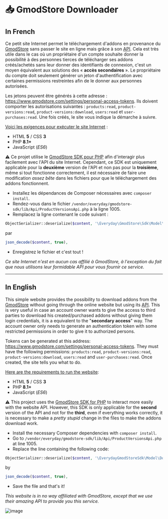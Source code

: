 # 📥 GmodStore Downloader

## In French

Ce petit site Internet permet le téléchargement d'addons en provenance du [GmodStore](https://www.gmodstore.com/) sans passer le site en ligne mais grâce à son [API](https://docs.gmodstore.com/). Cela est très utile dans le cas où un propriétaire d'un compte souhaite donner la possibilité à des personnes tierces de télécharger ses addons créés/achetés sans leur donner des identifiants de connexion, c'est un moyen équivalent aux solutions des « **accès secondaires** ». Le propriétaire du compte doit seulement générer un jeton d'authentification avec certaines permissions restreintes afin de le donner aux personnes autorisées.

Les jetons peuvent être générés à cette adresse : https://www.gmodstore.com/settings/personal-access-tokens. Ils doivent comporter les autorisations suivantes : `products:read`, `product-versions:read`, `product-versions:download`, `users:read` et `user-purchases:read`. Une fois créés, le site vous indique la démarche à suivre.

<ins>Voici les exigences pour exécuter le site Internet</ins> :
* HTML **5** / CSS **3**
* PHP **8.1+**
* JavaScript (*ES6*)

⚠️ Ce projet utilise le [GmodStore SDK pour PHP](https://github.com/everyday-as/gmodstore-php-sdk) afin d'interagir plus facilement avec l'API du site Internet. Cependant, ce SDK est uniquement applicable pour la **deuxième** version de l'API et non pas pour la **troisième**, même si tout fonctionne correctement, il est nécessaire de faire une modification *assez bête* dans les fichiers pour que le téléchargement des addons fonctionnent.

* Installez les dépendances de Composer nécessaires avec `composer install`.
* Rendez-vous dans le fichier `/vendor/everyday/gmodstore-sdk/lib/Api/ProductVersionsApi.php` à la ligne 1005.
* Remplacez la ligne contenant le code suivant :
```php
ObjectSerializer::deserialize($content, '\Everyday\GmodStore\Sdk\Model\DownloadProductVersionResponse', []),
```
par
```php
json_decode($content, true),
```
* Enregistrez le fichier et c'est tout !

*Ce site Internet n'est en aucun cas affilié à GmodStore, à l'exception du fait que nous utilisons leur formidable API pour vous fournir ce service.*

___

## In English

This simple website provides the possibility to download addons from the [GmodStore](https://www.gmodstore.com/) without going through the online website but using its [API](https://docs.gmodstore.com/). This is very useful in case an account owner wants to give the access to third parties to download his created/purchased addons without giving them login credentials, it is a equivalent to the "**secondary access**" way. The account owner only needs to generate an authentication token with some restricted permissions in order to give it to authorized persons.

Tokens can be generated at this address: https://www.gmodstore.com/settings/personal-access-tokens. They must have the following permissions: `products:read`, `product-versions:read`, `product-versions:download`, `users:read` and `user-purchases:read`. Once created, the site tells you what to do.

<ins>Here are the requirements to run the website</ins>:
* HTML **5** / CSS **3**
* PHP **8.1+**
* JavaScript (*ES6*)

⚠️ This project uses the [GmodStore SDK for PHP](https://github.com/everyday-as/gmodstore-php-sdk) to interact more easily with the website API. However, this SDK is only applicable for the **second** version of the API and not for the **third**, even if everything works correctly, it is necessary to make a *pretty stupid* change in the files to make the addons download work.

* Install the necessary Composer dependencies with `composer install`.
* Go to `/vendor/everyday/gmodstore-sdk/lib/Api/ProductVersionsApi.php` at line 1005.
* Replace the line containing the following code:
```php
ObjectSerializer::deserialize($content, '\EverydayGmodStoreSdk\Model\DownloadProductVersionResponse', []),
```
by
```php
json_decode($content, true),
```
* Save the file and that's it!

*This website is in no way affiliated with GmodStore, except that we use their amazing API to provide you this service.*

![image](https://user-images.githubusercontent.com/26360935/190854337-559ea766-dc34-4b49-b9bb-f3f69399f92d.png)